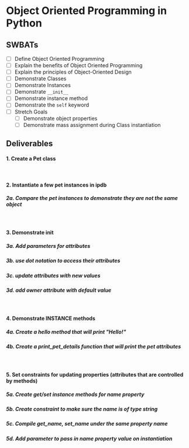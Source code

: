 # Object Oriented Programming in Python

## SWBATs

- [ ] Define Object Oriented Programming
- [ ] Explain the benefits of Object Oriented Programming
- [ ] Explain the principles of Object-Oriented Design
- [ ] Demonstrate Classes 
- [ ] Demonstrate Instances 
- [ ] Demonstrate `__init__`
- [ ] Demonstrate instance method
- [ ] Demonstrate the `self` keyword 
- [ ] Stretch Goals
    - [ ] Demonstrate object properties
    - [ ] Demonstrate mass assignment during Class instantiation

## Deliverables

#### 1. Create a Pet class
<br />

#### 2. Instantiate a few pet instances in ipdb 
##### 2a. Compare the pet instances to demonstrate they are not the same object
<br />

#### 3. Demonstrate __init__ 
##### 3a. Add parameters for attributes 
##### 3b. use dot notation to access their attributes 
##### 3c. update attributes with new values 
##### 3d. add owner attribute with default value
<br />

#### 4. Demonstrate INSTANCE methods
##### 4a. Create a hello method that will print "Hello!"
##### 4b. Create a print_pet_details function that will print the pet attributes
<br />

#### 5. Set constraints for updating properties (attributes that are controlled by methods)
##### 5a. Create get/set instance methods for name property 
##### 5b. Create constraint to make sure the name is of type string
##### 5c. Compile get_name, set_name under the same property name
##### 5d.  Add parameter to pass in name property value on instantiation


